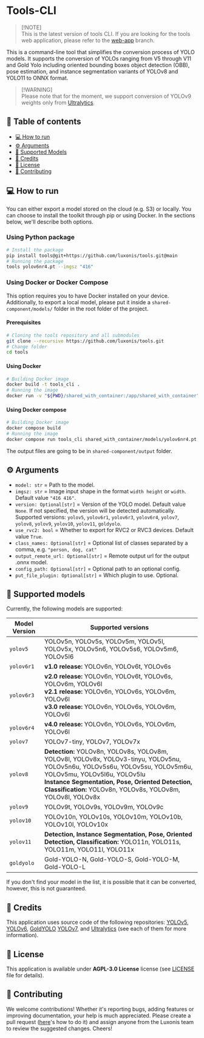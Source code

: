 # Tools-CLI

> \[!NOTE\]\
> This is the latest version of tools CLI. If you are looking for the tools web application, please refer to the [web-app](https://github.com/luxonis/tools/tree/web-app) branch.

This is a command-line tool that simplifies the conversion process of YOLO models. It supports the conversion of YOLOs ranging from V5 through V11 and Gold Yolo including oriented bounding boxes object detection (OBB), pose estimation, and instance segmentation variants of YOLOv8 and YOLO11 to ONNX format.

> \[!WARNING\]\
> Please note that for the moment, we support conversion of YOLOv9 weights only from [Ultralytics](https://docs.ultralytics.com/models/yolov9/#performance-on-ms-coco-dataset).

## 📜 Table of contents

- [💻 How to run](#run)
- [⚙️ Arguments](#arguments)
- [🧰 Supported Models](#supported-models)
- [📝 Credits](#credits)
- [📄 License](#license)
- [🤝 Contributing](#contributing)

<a name="run"></a>

## 💻 How to run

You can either export a model stored on the cloud (e.g. S3) or locally. You can choose to install the toolkit through pip or using Docker. In the sections below, we'll describe both options.

### Using Python package

```bash
# Install the package
pip install tools@git+https://github.com/luxonis/tools.git@main
# Running the package
tools yolov6nr4.pt --imgsz "416"
```

### Using Docker or Docker Compose

This option requires you to have Docker installed on your device. Additionally, to export a local model, please put it inside a `shared-component/models/` folder in the root folder of the project.

#### Prerequisites

```bash
# Cloning the tools repository and all submodules
git clone --recursive https://github.com/luxonis/tools.git
# Change folder
cd tools
```

#### Using Docker

```bash
# Building Docker image
docker build -t tools_cli .
# Running the image
docker run -v "${PWD}/shared_with_container:/app/shared_with_container" tools_cli shared_with_container/models/yolov8n-seg.pt --imgsz "416"
```

#### Using Docker compose

```bash
# Building Docker image
docker compose build
# Running the image
docker compose run tools_cli shared_with_container/models/yolov6nr4.pt
```

The output files are going to be in `shared-component/output` folder.

<a name="arguments"></a>

## ⚙️ Arguments

- `model: str` = Path to the model.
- `imgsz: str` = Image input shape in the format `width height` or `width`. Default value `"416 416"`.
- `version: Optional[str]` = Version of the YOLO model. Default value `None`. If not specified, the version will be detected automatically. Supported versions: `yolov5`, `yolov6r1`, `yolov6r3`, `yolov6r4`, `yolov7`, `yolov8`, `yolov9`, `yolov10`, `yolov11`, `goldyolo`.
- `use_rvc2: bool` = Whether to export for RVC2 or RVC3 devices. Default value `True`.
- `class_names: Optional[str]` = Optional list of classes separated by a comma, e.g. `"person, dog, cat"`
- `output_remote_url: Optional[str]` = Remote output url for the output .onnx model.
- `config_path: Optional[str]` = Optional path to an optional config.
- `put_file_plugin: Optional[str]` = Which plugin to use. Optional.

<a name="supported-models"></a>

## 🧰 Supported models

Currently, the following models are supported:

| Model Version | Supported versions                                                                                                                                                                                                                                                                  |
| ------------- | ----------------------------------------------------------------------------------------------------------------------------------------------------------------------------------------------------------------------------------------------------------------------------------- |
| `yolov5`      | YOLOv5n, YOLOv5s, YOLOv5m, YOLOv5l, YOLOv5x, YOLOv5n6, YOLOv5s6, YOLOv5m6, YOLOv5l6                                                                                                                                                                                                 |
| `yolov6r1`    | **v1.0 release:** YOLOv6n, YOLOv6t, YOLOv6s                                                                                                                                                                                                                                         |
| `yolov6r3`    | **v2.0 release:** YOLOv6n, YOLOv6t, YOLOv6s, YOLOv6m, YOLOv6l <br/> **v2.1 release:** YOLOv6n, YOLOv6s, YOLOv6m, YOLOv6l <br/> **v3.0 release:** YOLOv6n, YOLOv6s, YOLOv6m, YOLOv6l                                                                                                 |
| `yolov6r4`    | **v4.0 release:** YOLOv6n, YOLOv6s, YOLOv6m, YOLOv6l                                                                                                                                                                                                                                |
| `yolov7`      | YOLOv7-tiny, YOLOv7, YOLOv7x                                                                                                                                                                                                                                                        |
| `yolov8`      | **Detection:** YOLOv8n, YOLOv8s, YOLOv8m, YOLOv8l, YOLOv8x, YOLOv3-tinyu, YOLOv5nu, YOLOv5n6u, YOLOv5s6u, YOLOv5su, YOLOv5m6u, YOLOv5mu, YOLOv5l6u, YOLOv5lu <br/> **Instance Segmentation, Pose, Oriented Detection, Classification:** YOLOv8n, YOLOv8s, YOLOv8m, YOLOv8l, YOLOv8x |
| `yolov9`      | YOLOv9t, YOLOv9s, YOLOv9m, YOLOv9c                                                                                                                                                                                                                                                  |
| `yolov10`     | YOLOv10n, YOLOv10s, YOLOv10m, YOLOv10b, YOLOv10l, YOLOv10x                                                                                                                                                                                                                          |
| `yolov11`     | **Detection, Instance Segmentation, Pose, Oriented Detection, Classification:** YOLO11n, YOLO11s, YOLO11m, YOLO11l, YOLO11x                                                                                                                                                         |
| `goldyolo`    | Gold-YOLO-N, Gold-YOLO-S, Gold-YOLO-M, Gold-YOLO-L                                                                                                                                                                                                                                  |

If you don't find your model in the list, it is possible that it can be converted, however, this is not guaranteed.

<a name="credits"></a>

## 📝 Credits

This application uses source code of the following repositories: [YOLOv5](https://github.com/ultralytics/yolov5), [YOLOv6](https://github.com/meituan/YOLOv6), [GoldYOLO](https://github.com/huawei-noah/Efficient-Computing) [YOLOv7](https://github.com/WongKinYiu/yolov7), and [Ultralytics](https://github.com/ultralytics/ultralytics) (see each of them for more information).

<a name="license"></a>

## 📄 License

This application is available under **AGPL-3.0 License** license (see [LICENSE](https://github.com/luxonis/tools/blob/master/LICENSE) file for details).

<a name="contributing"></a>

## 🤝 Contributing

We welcome contributions! Whether it's reporting bugs, adding features or improving documentation, your help is much appreciated. Please create a pull request ([here](https://docs.github.com/en/pull-requests/collaborating-with-pull-requests/proposing-changes-to-your-work-with-pull-requests/creating-a-pull-request)'s how to do it) and assign anyone from the Luxonis team to review the suggested changes. Cheers!
